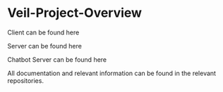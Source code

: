 # Veil-Project-Overview

Client can be found here


Server can be found here


Chatbot Server can be found here


All documentation and relevant information can be found in the relevant repositories.
